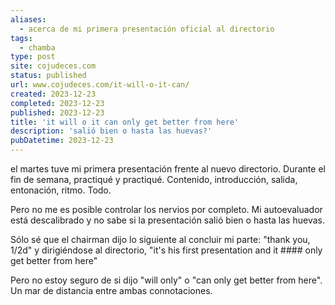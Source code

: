 ```yaml
---
aliases:
  - acerca de mi primera presentación oficial al directorio
tags:
  - chamba
type: post
site: cojudeces.com
status: published
url: www.cojudeces.com/it-will-o-it-can/
created: 2023-12-23
completed: 2023-12-23
published: 2023-12-23
title: 'it will o it can only get better from here'
description: 'salió bien o hasta las huevas?'
pubDatetime: 2023-12-23
---
```

el martes tuve mi primera presentación frente al nuevo directorio. Durante el fin de semana, practiqué y practiqué. Contenido, introducción, salida, entonación, ritmo. Todo.

Pero no me es posible controlar los nervios por completo. Mi autoevaluador está descalibrado y no sabe si la presentación salió bien o hasta las huevas.

Sólo sé que el chairman dijo lo siguiente al concluir mi parte:
"thank you, 1/2d" y dirigiéndose al directorio, "it's his first presentation and it #### only get better from here"

Pero no estoy seguro de si dijo "will only" o "can only get better from here". 
Un mar de distancia entre ambas connotaciones.